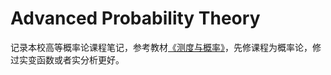 # Advanced Probability Theory

记录本校高等概率论课程笔记，参考教材[《测度与概率》](https://book.douban.com/subject/1583463/)，先修课程为概率论，修过实变函数或者实分析更好。